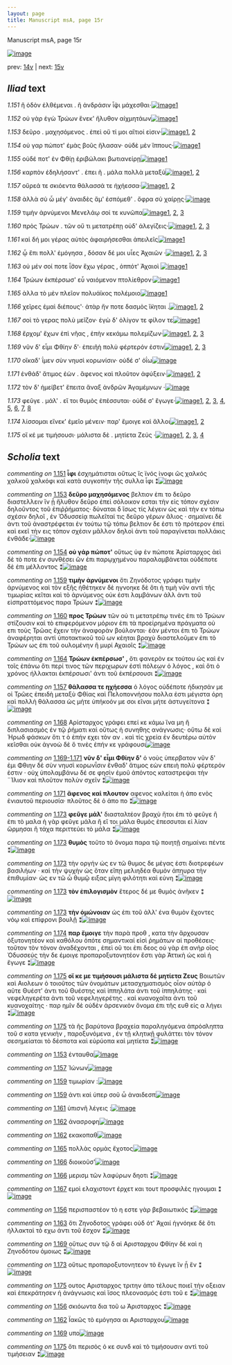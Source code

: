 ```yaml
---
layout: page
title: Manuscript msA, page 15r
---
```


Manuscript msA, page 15r

[![image](http://www.homermultitext.org/iipsrv?OBJ=IIP,1.0&FIF=/project/homer/pyramidal/deepzoom/hmt/vaimg/2017a/VA015RN_0016.tif&WID=100&CVT=JPEG)](http://www.homermultitext.org/ict2/?urn=urn:cite2:hmt:vaimg.2017a:VA015RN_0016)

prev:  [14v](../14v) | next:  [15v](../15v)

## *Iliad* text

*1.151* <a id="1.151"/> ἢ ὁδὸν ἐλθέμεναι . ἢ ἀνδράσιν ἶ̈φι μάχεσθαι·[![image](http://www.homermultitext.org/iipsrv?OBJ=IIP,1.0&FIF=/project/homer/pyramidal/deepzoom/hmt/vaimg/2017a/VA015RN_0016.tif&RGN=0.183,0.2209,0.331,0.0293&WID=1000&CVT=JPEG)](http://www.homermultitext.org/ict2/?urn=urn:cite2:hmt:vaimg.2017a:VA015RN_0016@0.183,0.2209,0.331,0.0293)[1](#msA_1.477)

*1.152* <a id="1.152"/> οὐ γὰρ ἐγὼ Τρώων ἕνεκ' 					ἤλυθον αἰχμητάων[![image](http://www.homermultitext.org/iipsrv?OBJ=IIP,1.0&FIF=/project/homer/pyramidal/deepzoom/hmt/vaimg/2017a/VA015RN_0016.tif&RGN=0.182,0.2434,0.331,0.0293&WID=1000&CVT=JPEG)](http://www.homermultitext.org/ict2/?urn=urn:cite2:hmt:vaimg.2017a:VA015RN_0016@0.182,0.2434,0.331,0.0293)[1](#msAil_1.152)

*1.153* <a id="1.153"/> δεῦρο . μαχησόμενος . ἐπεὶ οὔ τί μοι αἴτιοί εἰσιν·[![image](http://www.homermultitext.org/iipsrv?OBJ=IIP,1.0&FIF=/project/homer/pyramidal/deepzoom/hmt/vaimg/2017a/VA015RN_0016.tif&RGN=0.187,0.2592,0.331,0.0316&WID=1000&CVT=JPEG)](http://www.homermultitext.org/ict2/?urn=urn:cite2:hmt:vaimg.2017a:VA015RN_0016@0.187,0.2592,0.331,0.0316)[1](#msAil_1.507), [2](#msA_1.478)

*1.154* <a id="1.154"/> οὐ γαρ πώποτ' ἐμὰς βοῦς ἤλασαν· οὐδὲ μὲν ἵππους·[![image](http://www.homermultitext.org/iipsrv?OBJ=IIP,1.0&FIF=/project/homer/pyramidal/deepzoom/hmt/vaimg/2017a/VA015RN_0016.tif&RGN=0.184,0.2787,0.36,0.0278&WID=1000&CVT=JPEG)](http://www.homermultitext.org/ict2/?urn=urn:cite2:hmt:vaimg.2017a:VA015RN_0016@0.184,0.2787,0.36,0.0278)[1](#msA_1.479)

*1.155* <a id="1.155"/> οὐδέ ποτ' ἐν Φθίῃ 					ἐριβώλακι βωτιανείρῃ[![image](http://www.homermultitext.org/iipsrv?OBJ=IIP,1.0&FIF=/project/homer/pyramidal/deepzoom/hmt/vaimg/2017a/VA015RN_0016.tif&RGN=0.179,0.2975,0.328,0.0323&WID=1000&CVT=JPEG)](http://www.homermultitext.org/ict2/?urn=urn:cite2:hmt:vaimg.2017a:VA015RN_0016@0.179,0.2975,0.328,0.0323)[1](#msAil_1.508)

*1.156* <a id="1.156"/> καρπὸν ἐδηλήσαντ' . ἐπει ῆ . μάλα πολλὰ μεταξὺ[![image](http://www.homermultitext.org/iipsrv?OBJ=IIP,1.0&FIF=/project/homer/pyramidal/deepzoom/hmt/vaimg/2017a/VA015RN_0016.tif&RGN=0.18,0.3156,0.387,0.0338&WID=1000&CVT=JPEG)](http://www.homermultitext.org/ict2/?urn=urn:cite2:hmt:vaimg.2017a:VA015RN_0016@0.18,0.3156,0.387,0.0338)[1](#msAim_1.497), [2](#msAint_1.502)

*1.157* <a id="1.157"/> οὔρεά τε σκιόεντα θάλασσά τε ἠχήεσσα·[![image](http://www.homermultitext.org/iipsrv?OBJ=IIP,1.0&FIF=/project/homer/pyramidal/deepzoom/hmt/vaimg/2017a/VA015RN_0016.tif&RGN=0.178,0.3351,0.315,0.0308&WID=1000&CVT=JPEG)](http://www.homermultitext.org/ict2/?urn=urn:cite2:hmt:vaimg.2017a:VA015RN_0016@0.178,0.3351,0.315,0.0308)[1](#msA_1.484), [2](#msAil_1.509)

*1.158* <a id="1.158"/> ἀλλὰ σὺ ὦ μέγ' ἀναιδὲς ἅμ' ἑσπόμεθ' . ὄφρα σὺ χαίρῃς·[![image](http://www.homermultitext.org/iipsrv?OBJ=IIP,1.0&FIF=/project/homer/pyramidal/deepzoom/hmt/vaimg/2017a/VA015RN_0016.tif&RGN=0.177,0.3531,0.365,0.0353&WID=1000&CVT=JPEG)](http://www.homermultitext.org/ict2/?urn=urn:cite2:hmt:vaimg.2017a:VA015RN_0016@0.177,0.3531,0.365,0.0353)

*1.159* <a id="1.159"/> τιμὴν ἀρνύμενοι Μενελάῳ σοί τε κυνῶπα[![image](http://www.homermultitext.org/iipsrv?OBJ=IIP,1.0&FIF=/project/homer/pyramidal/deepzoom/hmt/vaimg/2017a/VA015RN_0016.tif&RGN=0.177,0.3764,0.335,0.027&WID=1000&CVT=JPEG)](http://www.homermultitext.org/ict2/?urn=urn:cite2:hmt:vaimg.2017a:VA015RN_0016@0.177,0.3764,0.335,0.027)[1](#msA_1.480), [2](#msAil_1.511), [3](#msAil_1.510)

*1.160* <a id="1.160"/> πρὸς Τρώων . τῶν οὔ 					τι μετατρέπῃ οὐδ' ἀλεγίζεις·[![image](http://www.homermultitext.org/iipsrv?OBJ=IIP,1.0&FIF=/project/homer/pyramidal/deepzoom/hmt/vaimg/2017a/VA015RN_0016.tif&RGN=0.174,0.3952,0.35,0.0316&WID=1000&CVT=JPEG)](http://www.homermultitext.org/ict2/?urn=urn:cite2:hmt:vaimg.2017a:VA015RN_0016@0.174,0.3952,0.35,0.0316)[1](#msA_1.482), [2](#msA_1.481), [3](#msAil_1.512)

*1.161* <a id="1.161"/> καὶ δή μοι γέρας αὐτὸς ἀφαιρήσεσθαι ἀπειλεῖς[![image](http://www.homermultitext.org/iipsrv?OBJ=IIP,1.0&FIF=/project/homer/pyramidal/deepzoom/hmt/vaimg/2017a/VA015RN_0016.tif&RGN=0.178,0.4117,0.35,0.0316&WID=1000&CVT=JPEG)](http://www.homermultitext.org/ict2/?urn=urn:cite2:hmt:vaimg.2017a:VA015RN_0016@0.178,0.4117,0.35,0.0316)[1](#msAil_1.513)

*1.162* <a id="1.162"/> ᾧ ἔπι πολλ' ἐμόγησα , δόσαν δέ μοι υἷες Ἀχαιῶν ·[![image](http://www.homermultitext.org/iipsrv?OBJ=IIP,1.0&FIF=/project/homer/pyramidal/deepzoom/hmt/vaimg/2017a/VA015RN_0016.tif&RGN=0.177,0.4282,0.357,0.0346&WID=1000&CVT=JPEG)](http://www.homermultitext.org/ict2/?urn=urn:cite2:hmt:vaimg.2017a:VA015RN_0016@0.177,0.4282,0.357,0.0346)[1](#msAil_1.515), [2](#msAint_1.503), [3](#msAil_1.514)

*1.163* <a id="1.163"/> οὐ μέν σοί ποτε ἶ̈σον ἔχω γέρας , ὁππότ' Ἀχαιοὶ 				[![image](http://www.homermultitext.org/iipsrv?OBJ=IIP,1.0&FIF=/project/homer/pyramidal/deepzoom/hmt/vaimg/2017a/VA015RN_0016.tif&RGN=0.179,0.45,0.337,0.0331&WID=1000&CVT=JPEG)](http://www.homermultitext.org/ict2/?urn=urn:cite2:hmt:vaimg.2017a:VA015RN_0016@0.179,0.45,0.337,0.0331)[1](#msAim_1.498)

*1.164* <a id="1.164"/> Τρώων ἐκπέρσωσ' εὖ 					ναιόμενον πτολίεθρον·[![image](http://www.homermultitext.org/iipsrv?OBJ=IIP,1.0&FIF=/project/homer/pyramidal/deepzoom/hmt/vaimg/2017a/VA015RN_0016.tif&RGN=0.178,0.4718,0.352,0.0293&WID=1000&CVT=JPEG)](http://www.homermultitext.org/ict2/?urn=urn:cite2:hmt:vaimg.2017a:VA015RN_0016@0.178,0.4718,0.352,0.0293)[1](#msA_1.483)

*1.165* <a id="1.165"/> ἀλλα τὸ μὲν πλεῖον πολυάϊκος πολέμοιο[![image](http://www.homermultitext.org/iipsrv?OBJ=IIP,1.0&FIF=/project/homer/pyramidal/deepzoom/hmt/vaimg/2017a/VA015RN_0016.tif&RGN=0.178,0.4906,0.3,0.0278&WID=1000&CVT=JPEG)](http://www.homermultitext.org/ict2/?urn=urn:cite2:hmt:vaimg.2017a:VA015RN_0016@0.178,0.4906,0.3,0.0278)[1](#msAil_1.516)

*1.166* <a id="1.166"/> χεῖρες ἐμαὶ διέπους'· ἀτὰρ ἤν ποτε δασμὸς ἵ̈κηται .[![image](http://www.homermultitext.org/iipsrv?OBJ=IIP,1.0&FIF=/project/homer/pyramidal/deepzoom/hmt/vaimg/2017a/VA015RN_0016.tif&RGN=0.174,0.5109,0.388,0.0278&WID=1000&CVT=JPEG)](http://www.homermultitext.org/ict2/?urn=urn:cite2:hmt:vaimg.2017a:VA015RN_0016@0.174,0.5109,0.388,0.0278)[1](#msAil_1.518), [2](#msAil_1.517)

*1.167* <a id="1.167"/> σοὶ τὸ γερας πολὺ μεῖζον· ἐγὼ δ' ὀλίγον τε φίλον τε[![image](http://www.homermultitext.org/iipsrv?OBJ=IIP,1.0&FIF=/project/homer/pyramidal/deepzoom/hmt/vaimg/2017a/VA015RN_0016.tif&RGN=0.175,0.5274,0.355,0.0301&WID=1000&CVT=JPEG)](http://www.homermultitext.org/ict2/?urn=urn:cite2:hmt:vaimg.2017a:VA015RN_0016@0.175,0.5274,0.355,0.0301)[1](#msAil_1.519)

*1.168* <a id="1.168"/> ἔρχομ' ἔχων ἐπὶ νῆας , ἐπὴν κεκάμω πολεμίζων·[![image](http://www.homermultitext.org/iipsrv?OBJ=IIP,1.0&FIF=/project/homer/pyramidal/deepzoom/hmt/vaimg/2017a/VA015RN_0016.tif&RGN=0.179,0.5447,0.371,0.0301&WID=1000&CVT=JPEG)](http://www.homermultitext.org/ict2/?urn=urn:cite2:hmt:vaimg.2017a:VA015RN_0016@0.179,0.5447,0.371,0.0301)[1](#msA_1.485), [2](#msAil_1.520), [3](#msA_1.486)

*1.169* <a id="1.169"/> νῦν δ' εἶμι Φθίην 					δ'· ἐπειῆὴ πολὺ φέρτερόν ἐστιν[![image](http://www.homermultitext.org/iipsrv?OBJ=IIP,1.0&FIF=/project/homer/pyramidal/deepzoom/hmt/vaimg/2017a/VA015RN_0016.tif&RGN=0.176,0.5642,0.352,0.0316&WID=1000&CVT=JPEG)](http://www.homermultitext.org/ict2/?urn=urn:cite2:hmt:vaimg.2017a:VA015RN_0016@0.176,0.5642,0.352,0.0316)[1](#msAim_1.499), [2](#msAint_1.504), [3](#msAil_1.521)

*1.170* <a id="1.170"/> οἴκαδ' ΐμεν σὺν νηυσὶ κορωνίσιν· οὐδέ σ' ὀΐω[![image](http://www.homermultitext.org/iipsrv?OBJ=IIP,1.0&FIF=/project/homer/pyramidal/deepzoom/hmt/vaimg/2017a/VA015RN_0016.tif&RGN=0.177,0.5838,0.335,0.0316&WID=1000&CVT=JPEG)](http://www.homermultitext.org/ict2/?urn=urn:cite2:hmt:vaimg.2017a:VA015RN_0016@0.177,0.5838,0.335,0.0316)

*1.171* <a id="1.171"/> ἐνθάδ' ἄτιμος ἐὼν . ἄφενος καὶ πλοῦτον ἀφύξειν·[![image](http://www.homermultitext.org/iipsrv?OBJ=IIP,1.0&FIF=/project/homer/pyramidal/deepzoom/hmt/vaimg/2017a/VA015RN_0016.tif&RGN=0.178,0.6018,0.359,0.0331&WID=1000&CVT=JPEG)](http://www.homermultitext.org/ict2/?urn=urn:cite2:hmt:vaimg.2017a:VA015RN_0016@0.178,0.6018,0.359,0.0331)[1](#msA_1.488), [2](#msAint_1.505)

*1.172* <a id="1.172"/> τὸν δ' ἠμείβετ' ἔπειτα ἄναξ ἀνδρῶν Ἀγαμέμνων ·[![image](http://www.homermultitext.org/iipsrv?OBJ=IIP,1.0&FIF=/project/homer/pyramidal/deepzoom/hmt/vaimg/2017a/VA015RN_0016.tif&RGN=0.171,0.6206,0.359,0.0331&WID=1000&CVT=JPEG)](http://www.homermultitext.org/ict2/?urn=urn:cite2:hmt:vaimg.2017a:VA015RN_0016@0.171,0.6206,0.359,0.0331)

*1.173* <a id="1.173"/> φεῦγε . μάλ' . εἴ τοι θυμὸς ἐπέσσυται· οὐδέ σ' ἔγωγε·[![image](http://www.homermultitext.org/iipsrv?OBJ=IIP,1.0&FIF=/project/homer/pyramidal/deepzoom/hmt/vaimg/2017a/VA015RN_0016.tif&RGN=0.176,0.6379,0.374,0.0338&WID=1000&CVT=JPEG)](http://www.homermultitext.org/ict2/?urn=urn:cite2:hmt:vaimg.2017a:VA015RN_0016@0.176,0.6379,0.374,0.0338)[1](#msA_1.489), [2](#msA_1.493), [3](#msAim_1.500), [4](#msA_1.491), [5](#msA_1.490), [6](#msA_1.492), [7](#msAil_1.522), [8](#msAil_1.523)

*1.174* <a id="1.174"/> λίσσομαι εἵνεκ' ἐμεῖο μένειν· παρ' ἔμοιγε καὶ ἄλλοι[![image](http://www.homermultitext.org/iipsrv?OBJ=IIP,1.0&FIF=/project/homer/pyramidal/deepzoom/hmt/vaimg/2017a/VA015RN_0016.tif&RGN=0.168,0.6582,0.374,0.0338&WID=1000&CVT=JPEG)](http://www.homermultitext.org/ict2/?urn=urn:cite2:hmt:vaimg.2017a:VA015RN_0016@0.168,0.6582,0.374,0.0338)[1](#msA_1.494), [2](#msAil_1.524)

*1.175* <a id="1.175"/> οἵ κέ με τιμήσουσι· μάλιστα δὲ . μητίετα Ζεύς ·[![image](http://www.homermultitext.org/iipsrv?OBJ=IIP,1.0&FIF=/project/homer/pyramidal/deepzoom/hmt/vaimg/2017a/VA015RN_0016.tif&RGN=0.175,0.6769,0.344,0.0338&WID=1000&CVT=JPEG)](http://www.homermultitext.org/ict2/?urn=urn:cite2:hmt:vaimg.2017a:VA015RN_0016@0.175,0.6769,0.344,0.0338)[1](#msAim_1.501), [2](#msA_1.495), [3](#msAint_1.506), [4](#msA_1.496)

## *Scholia* text

*commenting on* [1.151](#1.151)  <a id="msA_1.477"/> **ἶφι** ἐσχημάτισται οὕτως ἴς ϊνός ἰνοφι ῶς χαλκός χαλκοῦ χαλκόφι καὶ κατὰ συγκοπὴν τῆς συλλα ἶφι ⁑[![image](http://www.homermultitext.org/iipsrv?OBJ=IIP,1.0&FIF=/project/homer/pyramidal/deepzoom/hmt/vaimg/2017a/VA015RN_0016.tif&RGN=0.17428150,0.11203320,0.48120855,0.02323651&WID=1000&CVT=JPEG)](http://www.homermultitext.org/ict2/?urn=urn:cite2:hmt:vaimg.2017a:VA015RN_0016@0.17428150,0.11203320,0.48120855,0.02323651)

*commenting on* [1.153](#1.153)  <a id="msA_1.478"/> **δεῦρο μαχησόμενος** βελτιον ἐπι το δεῦρο διαστελλειν ἵν ᾖ ἤλυθον δεῦρο ἐπεὶ σόλοικον εσται τὴν εἰς τόπον σχέσιν δηλοῦντος τοῦ ἐπιῤῥήματος· δύναται δ ἴσως τίς λέγειν ὡς καὶ τὴν εν τόπω σχέσιν δηλοῖ , ἐν Ὀδυσσείᾳ πωλεῖταί τις δεῦρο γέρων ἄλιος · σημαίνει δὲ ἀντι τοῦ ἀναστρέφεται ἐν τούτω τῷ τόπω βελτιον δε ἐστι τὸ πρότερον ἐπεὶ καὶ εκεῖ τὴν εις τόπον σχέσιν μᾶλλον δηλοὶ ἀντι τοῦ παραγίνεται πολλάκις ἐνθάδε·[![image](http://www.homermultitext.org/iipsrv?OBJ=IIP,1.0&FIF=/project/homer/pyramidal/deepzoom/hmt/vaimg/2017a/VA015RN_0016.tif&RGN=0.1717022,0.12143845,0.60722181,0.04398340&WID=1000&CVT=JPEG)](http://www.homermultitext.org/ict2/?urn=urn:cite2:hmt:vaimg.2017a:VA015RN_0016@0.1717022,0.12143845,0.60722181,0.04398340)

*commenting on* [1.154](#1.154)  <a id="msA_1.479"/> **οὐ γάρ πώποτ'** οὕτως ὑφ ἑν πώποτε Ἀρίσταρχος ἀεὶ δὲ τὸ ποτε ἐν συνθέσει ὣν ἐπι παρῳχημένου παραλαμβάνεται οὐδέποτε δὲ ἐπι μέλλοντος ⁑[![image](http://www.homermultitext.org/iipsrv?OBJ=IIP,1.0&FIF=/project/homer/pyramidal/deepzoom/hmt/vaimg/2017a/VA015RN_0016.tif&RGN=0.17207074,0.15214385,0.60685335,0.02517289&WID=1000&CVT=JPEG)](http://www.homermultitext.org/ict2/?urn=urn:cite2:hmt:vaimg.2017a:VA015RN_0016@0.17207074,0.15214385,0.60685335,0.02517289)

*commenting on* [1.159](#1.159)  <a id="msA_1.480"/> **τιμὴν ἀρνύμενοι** ὅτι Ζηνόδοτος γράφει τιμὴν ἀρνύμενος καὶ τὸν εξῆς ἡθέτηκεν δὲ ηγνοηκε δὲ ὅτι ἡ τιμὴ νῦν αντὶ τῆς τιμωρίας κεῖται καὶ τὸ ἀρνύμενος οὐκ έστι λαμβάνων ἀλλ ἀντι τοῦ εἰσπραττόμενος παρα Τρώων ⁑[![image](http://www.homermultitext.org/iipsrv?OBJ=IIP,1.0&FIF=/project/homer/pyramidal/deepzoom/hmt/vaimg/2017a/VA015RN_0016.tif&RGN=0.17207074,0.16403873,0.60685335,0.03347165&WID=1000&CVT=JPEG)](http://www.homermultitext.org/ict2/?urn=urn:cite2:hmt:vaimg.2017a:VA015RN_0016@0.17207074,0.16403873,0.60685335,0.03347165)

*commenting on* [1.160](#1.160)  <a id="msA_1.481"/> **προς Τρώων** τῶν ού τι μετατρέπῳ τινὲς ἐπι τὸ Τρώων στίζουσιν καὶ τὸ επιφερόμενον μόριον ἐπι τὰ προεἰρημένα πράγματα οὐ επι τοὺς Τρῶας ἔχειν τὴν ἀναφορὰν βούλονται· ἐὰν μέντοι ἐπι τὸ Τρώων ἀναφέρηται αντὶ ὑποτακτικοῦ τοῦ ων κέηται βραχὺ διαστελοῦμεν ἐπι τὸ Τρώων ως ἐπι τοῦ ουλομένην ἢ μυρί Αχαιοῖς ⁑[![image](http://www.homermultitext.org/iipsrv?OBJ=IIP,1.0&FIF=/project/homer/pyramidal/deepzoom/hmt/vaimg/2017a/VA015RN_0016.tif&RGN=0.17207074,0.18478562,0.61495947,0.04066390&WID=1000&CVT=JPEG)](http://www.homermultitext.org/ict2/?urn=urn:cite2:hmt:vaimg.2017a:VA015RN_0016@0.17207074,0.18478562,0.61495947,0.04066390)

*commenting on* [1.164](#1.164)  <a id="msA_1.483"/> **Τρώων ἐκπέρσωσ' ,** ὅτι φανερὸν εκ τούτου ὡς καὶ ἐν τοῖς ἐπάνω ὅτι περί τινος τῶν περιχωρων ἐστὶ πόλεων ὁ λόγος , καὶ ὅτι ὁ χρόνος ήλλακται ἐκπέρσωσι' ἀντι τοῦ ἐκπέρσουσι ⁑[![image](http://www.homermultitext.org/iipsrv?OBJ=IIP,1.0&FIF=/project/homer/pyramidal/deepzoom/hmt/vaimg/2017a/VA015RN_0016.tif&RGN=0.56669123,0.26887967,0.20375829,0.04868603&WID=1000&CVT=JPEG)](http://www.homermultitext.org/ict2/?urn=urn:cite2:hmt:vaimg.2017a:VA015RN_0016@0.56669123,0.26887967,0.20375829,0.04868603)

*commenting on* [1.157](#1.157)  <a id="msA_1.484"/> **θάλασσα τε ηχήεσσα** ὁ λόγος οὐδέποτε ἡδικησάν με οἱ Τρῶες ἐπειδὴ μεταξὺ Φθίας καὶ Πελοποννήσου πολλα ἐστι μέγιστα όρη καὶ πολλὴ θάλασσα ὡς μήτε ὑπήκοόν με σοι εῖναι μήτε ἀστυγείτονα ⁑[![image](http://www.homermultitext.org/iipsrv?OBJ=IIP,1.0&FIF=/project/homer/pyramidal/deepzoom/hmt/vaimg/2017a/VA015RN_0016.tif&RGN=0.57295505,0.31424620,0.21149595,0.06196404&WID=1000&CVT=JPEG)](http://www.homermultitext.org/ict2/?urn=urn:cite2:hmt:vaimg.2017a:VA015RN_0016@0.57295505,0.31424620,0.21149595,0.06196404)

*commenting on* [1.168](#1.168)  <a id="msA_1.486.comment"/> Αρίσταρχος γράφει επεί κε κάμω ἵνα μη ἢ διπλασιασμὸς ἐν τῷ ῥήματι καὶ οὕτως ἡ συνηθης ανάγνωσις· οὕτω δὲ καὶ Ἡρωδ φάσκων ὅτι τ ὸ ἐπήν εχει τὸν αν . καὶ τίς χρεία ἐν δευτέρω αὐτὸν κεῖσθαι οὐκ ἀγνοὼ δὲ ὅ τινὲς ἐπήν κε γράφουσι[![image](http://www.homermultitext.org/iipsrv?OBJ=IIP,1.0&FIF=/project/homer/pyramidal/deepzoom/hmt/vaimg/2017a/VA015RN_0016.tif&RGN=0.56853353,0.40663900,0.21407517,0.06168741&WID=1000&CVT=JPEG)](http://www.homermultitext.org/ict2/?urn=urn:cite2:hmt:vaimg.2017a:VA015RN_0016@0.56853353,0.40663900,0.21407517,0.06168741)

*commenting on* [1.169-1.171](#1.169-1.171)  <a id="msA_1.487"/> **νῦν δ' εἶμι Φθίην δ'** ὁ νοὺς ὑπερβατον νῦν δ' ἐμι Φθιην δὲ σὺν νηυσὶ κορωνῗσιν ἔνθαδ' ἄτιμος εὼν επειὴ πολὺ φέρτερόν ἐστιν · οὐχ ὑπολαμβάνω δέ σε φησὶν ἐμοῦ ἀπόντος καταστρεψαι τὴν ¨Ίλιον καὶ πλοῦτον πολὺν σχεῖν ⁑[![image](http://www.homermultitext.org/iipsrv?OBJ=IIP,1.0&FIF=/project/homer/pyramidal/deepzoom/hmt/vaimg/2017a/VA015RN_0016.tif&RGN=0.56705969,0.46500692,0.21960206,0.06113416&WID=1000&CVT=JPEG)](http://www.homermultitext.org/ict2/?urn=urn:cite2:hmt:vaimg.2017a:VA015RN_0016@0.56705969,0.46500692,0.21960206,0.06113416)

*commenting on* [1.171](#1.171)  <a id="msA_1.488"/> **ἄφενος καὶ πλουτον** αφενος καλεὶται ἡ ἀπο ενὸς ἐνιαυτοῦ περιουσία· πλοῦτος δὲ ὁ ἀπο πο ⁑[![image](http://www.homermultitext.org/iipsrv?OBJ=IIP,1.0&FIF=/project/homer/pyramidal/deepzoom/hmt/vaimg/2017a/VA015RN_0016.tif&RGN=0.57184967,0.52282158,0.21039057,0.02876902&WID=1000&CVT=JPEG)](http://www.homermultitext.org/ict2/?urn=urn:cite2:hmt:vaimg.2017a:VA015RN_0016@0.57184967,0.52282158,0.21039057,0.02876902)

*commenting on* [1.173](#1.173)  <a id="msA_1.489"/> **φεῦγε μάλ'** διασταλτέον βραχὺ ἤτοι ἐπι τὸ φεῦγε ἢ ἐπι τὸ μαλα ὴ γὰρ φεῦγε μάλα ἢ εἴ τοι μάλα θυμὸς ἐπεσσυται εἰ λίαν ὥρμησαι ἢ τάχα περιττεύει τὸ μάλα ⁑[![image](http://www.homermultitext.org/iipsrv?OBJ=IIP,1.0&FIF=/project/homer/pyramidal/deepzoom/hmt/vaimg/2017a/VA015RN_0016.tif&RGN=0.56374355,0.54412172,0.21849668,0.05172891&WID=1000&CVT=JPEG)](http://www.homermultitext.org/ict2/?urn=urn:cite2:hmt:vaimg.2017a:VA015RN_0016@0.56374355,0.54412172,0.21849668,0.05172891)

*commenting on* [1.173](#1.173)  <a id="msA_1.490"/> **θυμὸς** τοῦτο τὸ ὄνομα παρα τῷ ποιητῇ σημαίνει πέντε ⁑[![image](http://www.homermultitext.org/iipsrv?OBJ=IIP,1.0&FIF=/project/homer/pyramidal/deepzoom/hmt/vaimg/2017a/VA015RN_0016.tif&RGN=0.57295505,0.58174274,0.20486367,0.02600277&WID=1000&CVT=JPEG)](http://www.homermultitext.org/ict2/?urn=urn:cite2:hmt:vaimg.2017a:VA015RN_0016@0.57295505,0.58174274,0.20486367,0.02600277)

*commenting on* [1.173](#1.173)  <a id="msA_1.491.comment"/> τὴν οργήν ὡς εν τῶ θυμος δε μέγας ἐστι διοτρεφέων βασιλήων · καὶ τὴν ψυχὴν ὡς ὅταν εἴπῃ μελιηδέα θυμὸν ἀπηυρα τὴν ἐπιθυμίαν· ὡς εν τῶ ὦ θυμῷ ειξας μίγη φιλότητι καὶ εὐνη ⁑[![image](http://www.homermultitext.org/iipsrv?OBJ=IIP,1.0&FIF=/project/homer/pyramidal/deepzoom/hmt/vaimg/2017a/VA015RN_0016.tif&RGN=0.56927045,0.60442600,0.20854827,0.07026279&WID=1000&CVT=JPEG)](http://www.homermultitext.org/ict2/?urn=urn:cite2:hmt:vaimg.2017a:VA015RN_0016@0.56927045,0.60442600,0.20854827,0.07026279)

*commenting on* [1.173](#1.173)  <a id="msA_1.492"/> **τὸν ἐπιλογισμὸν** ἕτερος δέ με θυμὸς ἀνῆκεν ⁑[![image](http://www.homermultitext.org/iipsrv?OBJ=IIP,1.0&FIF=/project/homer/pyramidal/deepzoom/hmt/vaimg/2017a/VA015RN_0016.tif&RGN=0.56927045,0.65892116,0.20854827,0.02876902&WID=1000&CVT=JPEG)](http://www.homermultitext.org/ict2/?urn=urn:cite2:hmt:vaimg.2017a:VA015RN_0016@0.56927045,0.65892116,0.20854827,0.02876902)

*commenting on* [1.173](#1.173)  <a id="msA_1.493"/> **τὴν ὁμώνοιαν** ὡς ἐπι τοῦ ἀλλ' ένα θυμὸν ἔχοντες νόῳ καὶ επίφρονι βουλῇ ⁑[![image](http://www.homermultitext.org/iipsrv?OBJ=IIP,1.0&FIF=/project/homer/pyramidal/deepzoom/hmt/vaimg/2017a/VA015RN_0016.tif&RGN=0.56927045,0.68520055,0.20854827,0.02849239&WID=1000&CVT=JPEG)](http://www.homermultitext.org/ict2/?urn=urn:cite2:hmt:vaimg.2017a:VA015RN_0016@0.56927045,0.68520055,0.20854827,0.02849239)

*commenting on* [1.174](#1.174)  <a id="msA_1.494"/> **παρ ἕμοιγε** τὴν παρὰ προθ , κατα τὴν ἄρχουσαν ὀξυτονητέον καὶ καθόλου ὁπότε σημαντικαί εἰσὶ ῥημάτων αἱ προθέσεις· τοῦτον τὸν τόνον ἀναδέχονται , ἐπεὶ οῦ τοι ἐπι δεος οὐ γὰρ ἐπ ανὴρ οῖος Ὀδυσσεύς τὴν δε έμοιγε προπαροξυτονητέον ἔστι γὰρ Ἀττικὴ ὡς καὶ ἡ ἔγωγε ⁑[![image](http://www.homermultitext.org/iipsrv?OBJ=IIP,1.0&FIF=/project/homer/pyramidal/deepzoom/hmt/vaimg/2017a/VA015RN_0016.tif&RGN=0.12490789,0.71037344,0.66175387,0.04591978&WID=1000&CVT=JPEG)](http://www.homermultitext.org/ict2/?urn=urn:cite2:hmt:vaimg.2017a:VA015RN_0016@0.12490789,0.71037344,0.66175387,0.04591978)

*commenting on* [1.175](#1.175)  <a id="msA_1.495"/> **οἵ κε με τιμήσουσι μάλιστα δὲ μητίετα Ζευς** Βοιωτῶν καὶ Αιολεων ὁ τοιοῦτος τῶν ὀνομάτων μετασχηματισμὸς οἷον αὐτὰρ ὁ αῦτε Θυέστ' ἀντι τοῦ Θυέστης καὶ ἱππηλάτα ἀντι τοῦ ἱππηλάτης · καὶ νεφεληγερέτα ἀντι τοῦ νεφεληγερέτης . καὶ κυανοχαῖτα ἀντι τοῦ κυανοχαίτης · παρ ημῖν δὲ οὐδὲν ἀρσενικὸν ὄνομα ἐπι τῆς ευθ εἰς α λήγει ⁑[![image](http://www.homermultitext.org/iipsrv?OBJ=IIP,1.0&FIF=/project/homer/pyramidal/deepzoom/hmt/vaimg/2017a/VA015RN_0016.tif&RGN=0.12490789,0.73941909,0.65180545,0.05089903&WID=1000&CVT=JPEG)](http://www.homermultitext.org/ict2/?urn=urn:cite2:hmt:vaimg.2017a:VA015RN_0016@0.12490789,0.73941909,0.65180545,0.05089903)

*commenting on* [1.175](#1.175)  <a id="msA_1.496.comment"/> τὰ ῆς βαρύτονα βραχεία παραληγόμενα ἀπρόσληπτα τοῦ σ κατα γενικὴν , παροξυνόμενα , ἐν τῇ κλητικῇ φυλάττει τὸν τόνον σεσημείαται τὸ δέσποτα καὶ εὐρύοπα καὶ μητίετα ⁑[![image](http://www.homermultitext.org/iipsrv?OBJ=IIP,1.0&FIF=/project/homer/pyramidal/deepzoom/hmt/vaimg/2017a/VA015RN_0016.tif&RGN=0.12490789,0.77593361,0.65549005,0.03015214&WID=1000&CVT=JPEG)](http://www.homermultitext.org/ict2/?urn=urn:cite2:hmt:vaimg.2017a:VA015RN_0016@0.12490789,0.77593361,0.65549005,0.03015214)

*commenting on* [1.153](#1.153)  <a id="msAil_1.507.comment"/> ἐνταυθα[![image](http://www.homermultitext.org/iipsrv?OBJ=IIP,1.0&FIF=/project/homer/pyramidal/deepzoom/hmt/vaimg/2017a/VA015RN_0016.tif&RGN=0.19565217,0.26002766,0.03647752,0.01078838&WID=1000&CVT=JPEG)](http://www.homermultitext.org/ict2/?urn=urn:cite2:hmt:vaimg.2017a:VA015RN_0016@0.19565217,0.26002766,0.03647752,0.01078838)

*commenting on* [1.157](#1.157)  <a id="msAil_1.509.comment"/> Ἰώνων[![image](http://www.homermultitext.org/iipsrv?OBJ=IIP,1.0&FIF=/project/homer/pyramidal/deepzoom/hmt/vaimg/2017a/VA015RN_0016.tif&RGN=0.20633751,0.33637621,0.02947679,0.00912863&WID=1000&CVT=JPEG)](http://www.homermultitext.org/ict2/?urn=urn:cite2:hmt:vaimg.2017a:VA015RN_0016@0.20633751,0.33637621,0.02947679,0.00912863)

*commenting on* [1.159](#1.159)  <a id="msAil_1.510.comment"/> τιμωρίαν :[![image](http://www.homermultitext.org/iipsrv?OBJ=IIP,1.0&FIF=/project/homer/pyramidal/deepzoom/hmt/vaimg/2017a/VA015RN_0016.tif&RGN=0.19454679,0.37427386,0.05158438,0.00968188&WID=1000&CVT=JPEG)](http://www.homermultitext.org/ict2/?urn=urn:cite2:hmt:vaimg.2017a:VA015RN_0016@0.19454679,0.37427386,0.05158438,0.00968188)

*commenting on* [1.159](#1.159)  <a id="msAil_1.511.comment"/> ἀντι καὶ ὑπερ σοῦ ὦ ἀναιδεσπ[![image](http://www.homermultitext.org/iipsrv?OBJ=IIP,1.0&FIF=/project/homer/pyramidal/deepzoom/hmt/vaimg/2017a/VA015RN_0016.tif&RGN=0.38835667,0.37648686,0.13227708,0.01217151&WID=1000&CVT=JPEG)](http://www.homermultitext.org/ict2/?urn=urn:cite2:hmt:vaimg.2017a:VA015RN_0016@0.38835667,0.37648686,0.13227708,0.01217151)

*commenting on* [1.161](#1.161)  <a id="msAil_1.513.comment"/> ὑπισνῆ λέγεις :[![image](http://www.homermultitext.org/iipsrv?OBJ=IIP,1.0&FIF=/project/homer/pyramidal/deepzoom/hmt/vaimg/2017a/VA015RN_0016.tif&RGN=0.46389094,0.41715076,0.06595431,0.00829876&WID=1000&CVT=JPEG)](http://www.homermultitext.org/ict2/?urn=urn:cite2:hmt:vaimg.2017a:VA015RN_0016@0.46389094,0.41715076,0.06595431,0.00829876)

*commenting on* [1.162](#1.162)  <a id="msAil_1.514.comment"/> ἀνασροφη[![image](http://www.homermultitext.org/iipsrv?OBJ=IIP,1.0&FIF=/project/homer/pyramidal/deepzoom/hmt/vaimg/2017a/VA015RN_0016.tif&RGN=0.19823139,0.42987552,0.05453206,0.01106501&WID=1000&CVT=JPEG)](http://www.homermultitext.org/ict2/?urn=urn:cite2:hmt:vaimg.2017a:VA015RN_0016@0.19823139,0.42987552,0.05453206,0.01106501)

*commenting on* [1.162](#1.162)  <a id="msAil_1.515.comment"/> εκακοπαθ[![image](http://www.homermultitext.org/iipsrv?OBJ=IIP,1.0&FIF=/project/homer/pyramidal/deepzoom/hmt/vaimg/2017a/VA015RN_0016.tif&RGN=0.28960943,0.43125864,0.04974208,0.00968188&WID=1000&CVT=JPEG)](http://www.homermultitext.org/ict2/?urn=urn:cite2:hmt:vaimg.2017a:VA015RN_0016@0.28960943,0.43125864,0.04974208,0.00968188)

*commenting on* [1.165](#1.165)  <a id="msAil_1.516.comment"/> πολλὰς ορμὰς ἔχοτος[![image](http://www.homermultitext.org/iipsrv?OBJ=IIP,1.0&FIF=/project/homer/pyramidal/deepzoom/hmt/vaimg/2017a/VA015RN_0016.tif&RGN=0.34266765,0.49156293,0.08511422,0.01106501&WID=1000&CVT=JPEG)](http://www.homermultitext.org/ict2/?urn=urn:cite2:hmt:vaimg.2017a:VA015RN_0016@0.34266765,0.49156293,0.08511422,0.01106501)

*commenting on* [1.166](#1.166)  <a id="msAil_1.517.comment"/> διοικοῦσ'[![image](http://www.homermultitext.org/iipsrv?OBJ=IIP,1.0&FIF=/project/homer/pyramidal/deepzoom/hmt/vaimg/2017a/VA015RN_0016.tif&RGN=0.29329403,0.51065007,0.04200442,0.00746888&WID=1000&CVT=JPEG)](http://www.homermultitext.org/ict2/?urn=urn:cite2:hmt:vaimg.2017a:VA015RN_0016@0.29329403,0.51065007,0.04200442,0.00746888)

*commenting on* [1.166](#1.166)  <a id="msAil_1.518.comment"/> μερισμ τῶν λαφύρων δηοτι ⁑[![image](http://www.homermultitext.org/iipsrv?OBJ=IIP,1.0&FIF=/project/homer/pyramidal/deepzoom/hmt/vaimg/2017a/VA015RN_0016.tif&RGN=0.44657332,0.50539419,0.10795873,0.01632089&WID=1000&CVT=JPEG)](http://www.homermultitext.org/ict2/?urn=urn:cite2:hmt:vaimg.2017a:VA015RN_0016@0.44657332,0.50539419,0.10795873,0.01632089)

*commenting on* [1.167](#1.167)  <a id="msAil_1.519.comment"/> εμοὶ ελαχιστοντ έρχετ και τουτ προσφιλὲς ηγουμαι ⁑[![image](http://www.homermultitext.org/iipsrv?OBJ=IIP,1.0&FIF=/project/homer/pyramidal/deepzoom/hmt/vaimg/2017a/VA015RN_0016.tif&RGN=0.38725129,0.52724758,0.17317612,0.01853389&WID=1000&CVT=JPEG)](http://www.homermultitext.org/ict2/?urn=urn:cite2:hmt:vaimg.2017a:VA015RN_0016@0.38725129,0.52724758,0.17317612,0.01853389)

*commenting on* [1.156](#1.156)  <a id="msAim_1.497.comment"/> περισπαστέον τὸ η εστε γὰρ βεβαιωτικός ⁑[![image](http://www.homermultitext.org/iipsrv?OBJ=IIP,1.0&FIF=/project/homer/pyramidal/deepzoom/hmt/vaimg/2017a/VA015RN_0016.tif&RGN=0.51547531,0.32503458,0.05268976,0.05283541&WID=1000&CVT=JPEG)](http://www.homermultitext.org/ict2/?urn=urn:cite2:hmt:vaimg.2017a:VA015RN_0016@0.51547531,0.32503458,0.05268976,0.05283541)

*commenting on* [1.163](#1.163)  <a id="msAim_1.498.comment"/> ὅτι Ζηνοδοτος γράφει οὐδ ότ' Ἀχαιί ἠγνόηκε δὲ ὅτι ήλλακταὶ τὸ εχω ἀντι τοῦ ἔσχον ⁑[![image](http://www.homermultitext.org/iipsrv?OBJ=IIP,1.0&FIF=/project/homer/pyramidal/deepzoom/hmt/vaimg/2017a/VA015RN_0016.tif&RGN=0.50478998,0.45753804,0.06484893,0.04868603&WID=1000&CVT=JPEG)](http://www.homermultitext.org/ict2/?urn=urn:cite2:hmt:vaimg.2017a:VA015RN_0016@0.50478998,0.45753804,0.06484893,0.04868603)

*commenting on* [1.169](#1.169)  <a id="msAim_1.499.comment"/> οὕτως συν τῷ δ αἱ Αρισταρχου Φθίην δὲ καὶ η Ζηνοδότου ὁμοιως ⁑[![image](http://www.homermultitext.org/iipsrv?OBJ=IIP,1.0&FIF=/project/homer/pyramidal/deepzoom/hmt/vaimg/2017a/VA015RN_0016.tif&RGN=0.51289609,0.57704011,0.05637436,0.04813278&WID=1000&CVT=JPEG)](http://www.homermultitext.org/ict2/?urn=urn:cite2:hmt:vaimg.2017a:VA015RN_0016@0.51289609,0.57704011,0.05637436,0.04813278)

*commenting on* [1.173](#1.173)  <a id="msAim_1.500.comment"/> οὕτως προπαροξυτονητεον τὸ ἔγωγε ἵν ᾖ ἕν ⁑[![image](http://www.homermultitext.org/iipsrv?OBJ=IIP,1.0&FIF=/project/homer/pyramidal/deepzoom/hmt/vaimg/2017a/VA015RN_0016.tif&RGN=0.52837141,0.65172891,0.04274134,0.03928077&WID=1000&CVT=JPEG)](http://www.homermultitext.org/ict2/?urn=urn:cite2:hmt:vaimg.2017a:VA015RN_0016@0.52837141,0.65172891,0.04274134,0.03928077)

*commenting on* [1.175](#1.175)  <a id="msAim_1.501.comment"/> ουτος Αρισταρχος τριτην ἀπο τέλους ποιεῖ τὴν οξειαν καὶ ἐπεκράτησεν ἡ ἀνάγνωσις καὶ ἴσος πλεονασμός ἐστι τοῦ ε ⁑[![image](http://www.homermultitext.org/iipsrv?OBJ=IIP,1.0&FIF=/project/homer/pyramidal/deepzoom/hmt/vaimg/2017a/VA015RN_0016.tif&RGN=0.42557111,0.69377593,0.15401621,0.03291840&WID=1000&CVT=JPEG)](http://www.homermultitext.org/ict2/?urn=urn:cite2:hmt:vaimg.2017a:VA015RN_0016@0.42557111,0.69377593,0.15401621,0.03291840)

*commenting on* [1.156](#1.156)  <a id="msAint_1.502.comment"/> σκιόωντα δια τοῦ ω Ἀρισταρχος ⁑[![image](http://www.homermultitext.org/iipsrv?OBJ=IIP,1.0&FIF=/project/homer/pyramidal/deepzoom/hmt/vaimg/2017a/VA015RN_0016.tif&RGN=0.13264554,0.33858921,0.05047900,0.04619640&WID=1000&CVT=JPEG)](http://www.homermultitext.org/ict2/?urn=urn:cite2:hmt:vaimg.2017a:VA015RN_0016@0.13264554,0.33858921,0.05047900,0.04619640)

*commenting on* [1.162](#1.162)  <a id="msAint_1.503.comment"/> Ϊακῶς τὸ εμόγησα αι Αρισταρχου[![image](http://www.homermultitext.org/iipsrv?OBJ=IIP,1.0&FIF=/project/homer/pyramidal/deepzoom/hmt/vaimg/2017a/VA015RN_0016.tif&RGN=0.13706706,0.43762102,0.04863670,0.04536653&WID=1000&CVT=JPEG)](http://www.homermultitext.org/ict2/?urn=urn:cite2:hmt:vaimg.2017a:VA015RN_0016@0.13706706,0.43762102,0.04863670,0.04536653)

*commenting on* [1.169](#1.169)  <a id="msAint_1.504.comment"/> υπο[![image](http://www.homermultitext.org/iipsrv?OBJ=IIP,1.0&FIF=/project/homer/pyramidal/deepzoom/hmt/vaimg/2017a/VA015RN_0016.tif&RGN=0.14701548,0.57040111,0.02652911,0.01438451&WID=1000&CVT=JPEG)](http://www.homermultitext.org/ict2/?urn=urn:cite2:hmt:vaimg.2017a:VA015RN_0016@0.14701548,0.57040111,0.02652911,0.01438451)

*commenting on* [1.175](#1.175)  <a id="msAint_1.506.comment"/> ὅτι περισὸς ὁ κε συνδ καὶ τὸ τιμήσουσιν αντὶ τοῦ τιμήσειαν ⁑[![image](http://www.homermultitext.org/iipsrv?OBJ=IIP,1.0&FIF=/project/homer/pyramidal/deepzoom/hmt/vaimg/2017a/VA015RN_0016.tif&RGN=0.12785556,0.68326418,0.20928519,0.02849239&WID=1000&CVT=JPEG)](http://www.homermultitext.org/ict2/?urn=urn:cite2:hmt:vaimg.2017a:VA015RN_0016@0.12785556,0.68326418,0.20928519,0.02849239)
